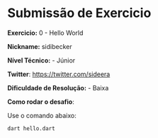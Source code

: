 # Submissão de Exercicio

**Exercicio:** 0 - Hello World

**Nickname:** sidibecker

**Nível Técnico:** - Júnior

**Twitter**: https://twitter.com/sideera 

**Dificuldade de Resolução:** - Baixa

**Como rodar o desafio**: 

Use o comando abaixo: 
```bash
dart hello.dart
```